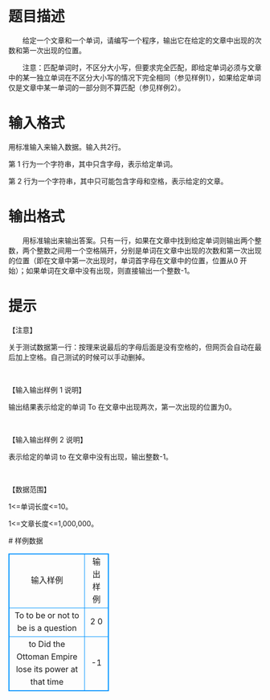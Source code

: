 # 

 
 # 题目描述 
<p>　　给定一个文章和一个单词，请编写一个程序，输出它在给定的文章中出现的次数和第一次出现的位置。</p>

<p>　　注意：匹配单词时，不区分大小写，但要求完全匹配，即给定单词必须与文章中的某一独立单词在不区分大小写的情况下完全相同（参见样例1），如果给定单词仅是文章中某一单词的一部分则不算匹配（参见样例2）。</p> 

 
 # 输入格式 
<p align="left">用标准输入来输入数据。输入共2行。</p>

<p align="left">第&nbsp;1&nbsp;行为一个字符串，其中只含字母，表示给定单词。</p>

<p align="left">第&nbsp;2&nbsp;行为一个字符串，其中只可能包含字母和空格，表示给定的文章。</p> 

 
 # 输出格式 
<p>　　用标准输出来输出答案。只有一行，如果在文章中找到给定单词则输出两个整数，两个整数之间用一个空格隔开，分别是单词在文章中出现的次数和第一次出现的位置（即在文章中第一次出现时，单词首字母在文章中的位置，位置从0&nbsp;开始）；如果单词在文章中没有出现，则直接输出一个整数-1。</p> 

 
 # 提示 
<p align="left">【注意】</p>

<p align="left">关于测试数据第一行：按理来说最后的字母后面是没有空格的，但网页会自动在最后加上空格。自己测试的时候可以手动删掉。</p>

<p align="left">&nbsp;</p>

<p align="left">【输入输出样例&nbsp;1&nbsp;说明】</p>

<p align="left">输出结果表示给定的单词&nbsp;To&nbsp;在文章中出现两次，第一次出现的位置为0。</p>

<p align="left">&nbsp;</p>

<p align="left">【输入输出样例&nbsp;2&nbsp;说明】</p>

<p align="left">表示给定的单词&nbsp;to&nbsp;在文章中没有出现，输出整数-1。</p>

<p align="left">&nbsp;</p>

<p align="left">【数据范围】</p>

<p align="left">1&lt;=单词长度&lt;=10。</p>

<p align="left">1&lt;=文章长度&lt;=1,000,000。</p> 
# 样例数据
<style>
        table,table tr th, table tr td { border:1px solid #0094ff; }
        table { width: 200px; min-height: 25px; line-height: 25px; text-align: center; border-collapse: collapse;}   
    </style>
<table>
	<tr>
		<td>输入样例</td>
		<td>输出样例</td>
	</tr>
<tr><td>To
to be or not to be is a question</td><td>2 0
</td></tr><tr><td>to
Did the Ottoman Empire lose its power at that time
</td><td>-1
</td></tr></table>
